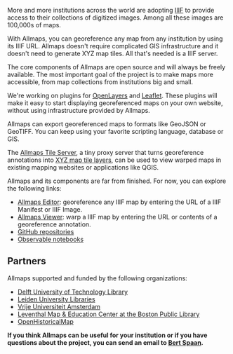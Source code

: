 <script>
  import Cards from '$lib/components/Cards.svelte'
  import Card from '$lib/components/Card.svelte'
  import About from '$lib/components/About.svelte'
</script>

<Cards>
  <Card title="Works with any IIIF map" src="allmaps-editor.jpg" href="https://editor.allmaps.org/#/collection?url=https%3A%2F%2Fcdm21033.contentdm.oclc.org%2Fiiif%2Finfo%2Fkrt%2F2175%2Fmanifest.json&image=tp4PzMTZyxZFrsW6">
    <p>
      More and more institutions across the world are adopting <a href="https://iiif.io/">IIIF</a> to provide access to their collections of digitized images. Among all these images are 100,000s of maps.
    </p>
    <p>
      With Allmaps, you can georeference any map from any institution by using its IIIF URL. Allmaps doesn't require complicated GIS infrastructure and it doesn't need to generate XYZ map tiles. All that's needed is a IIIF server.
    </p>
  </Card>

  <!-- <Card title="Built on open standards" src="georef-annotation.jpg" href="https://annotations.allmaps.org/images/tKd1WKckZzZmFj7r">
    <p>
      Allmaps is working with the @iiif_io community on a data specification for georeferencing IIIF images.
    iiif annotation spec <a href="https://iiif.io/community/groups/maps/">IIIF Maps Community Group</a>
    </p>
  </Card>

  <Card title="Client-side map warping" src="allmaps-viewer.jpg" href="https://viewer.allmaps.org/#data=data%3Atext%2Fx-url%2Chttps%3A%2F%2Fannotations.allmaps.org%2Fimages%2Fmgc1WXkYnhMcA4Hz">
    <p>
      Allmaps can warp maps on-the-fly, in the browser. no need to create image derivatives such as GeoTIFFs or map tiles.
    </p>
    <p>
      iiif to only download the
      Allmaps uses WebGL to
      allmaps can render hundreds of maps at the same time, stitch them together.
      see preview.
    </p>
  </Card>

  <Card title="More than displaying map layers" src="annotorious.jpg" href="https://observablehq.com/@bertspaan/allmaps-and-annotorious">
    <p>
    But Allmaps is not just about warping images and viewing maps on their geographical location: it's about open standards and open data.
      not just images
      All components rely on a simple JSON metadata structure that holds information about each
    map’s control points and mask.
    </p>
    <p>
      With this data, you can, for example, build geospatial indexes to quickly find the maps you're looking for, <a href="https://twitter.com/aboutgeo/status/1408063666176487426">improve tools for map vectorization</a>, <a href="https://observablehq.com/@bertspaan/using-allmaps-to-draw-geojson-on-a-iiif-image">draw GeoJSON on an original unwarped map</a> or <a href="https://observablehq.com/@bertspaan/georeferencing-a-map-by-transcribing-toponyms">automatically georeference maps by geocoding transcribed toponyms</a>.


    </p>
  </Card>

  <Card title="It's all about the URL" src="allmaps-viewer-url.jpg" href="https://viewer.allmaps.org/#data=data%3Atext%2Fx-url%2Chttps%3A%2F%2Fdev.annotations.allmaps.org%2Fimages%2F813b0579711371e2">
    <p>
     and there's no need to create an account to start
    They are static sites, just HTML and JavaScript, they function by referencing IIIF or Web Annotation URLs. They don't need a database or cloud infrastructure.
    </p>
  </Card> -->

  <Card title="Open source components" src="github.jpg" href="https://github.com/allmaps">
    <p>
      The core components of Allmaps are open source and will always be freely available. The most important goal of the project is to make maps more accessible, from map collections from institutions big and small.
    </p>
    <p>
      We're working on plugins for <a href="https://openlayers.org/">OpenLayers</a> and <a href="https://leafletjs.com/">Leaflet</a>. These plugins will make it easy to start displaying georeferenced maps on your own website, without using infrastructure provided by Allmaps.
    </p>
  </Card>

  <Card title="Not just the browser" src="qgis.jpg" href="https://observablehq.com/@bertspaan/allmaps-tile-server">
    <p>
      Allmaps can export georeferenced maps to formats like GeoJSON or GeoTIFF. You can keep using your favorite scripting language, database or GIS.
    </p>
    <p>
      The <a href="https://observablehq.com/@bertspaan/allmaps-tile-server">Allmaps Tile Server</a>, a tiny proxy server that turns georeference annotations into <a href="https://en.wikipedia.org/wiki/Tiled_web_map">XYZ map tile layers</a>, can be used to view warped maps in existing mapping websites or applications like QGIS.
    </p>
  </Card>
</Cards>

<About />

Allmaps and its components are far from finished. For now, you can explore the following links:

- <a href="https://editor.allmaps.org/">Allmaps Editor</a>: georeference any IIIF map by entering the URL of a IIIF Manifest or IIIF Image.
- <a href="https://viewer.allmaps.org/">Allmaps Viewer</a>: warp a IIIF map by entering the URL or contents of a georeference annotation.
- <a href="https://github.com/allmaps">GitHub repositories</a>
- <a href="https://observablehq.com/collection/@bertspaan/allmaps">Observable notebooks</a>

## Partners

Allmaps supported and funded by the following organizations:

- <a href="https://heritage.tudelft.nl/">Delft University of Technology Library</a>
- <a href="https://www.library.universiteitleiden.nl/">Leiden University Libraries</a>
- <a href="https://geoplaza.vu.nl/cms/">Vrije Universiteit Amsterdam</a>
- <a href="https://www.leventhalmap.org/">Leventhal Map & Education Center at the Boston Public Library</a>
- <a href="https://openhistoricalmap.org/">OpenHistoricalMap</a>

<strong>If you think Allmaps can be useful for your institution or if you have questions about the project, you can send an email to <a href="mailto:hello@bertspaan.nl">Bert Spaan</a>.</strong>
